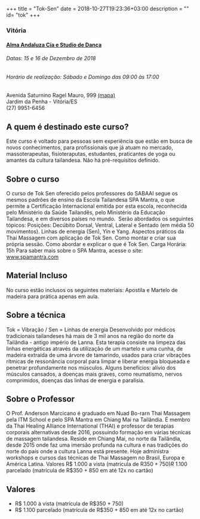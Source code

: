 +++
title = "Tok-Sen"
date = 2018-10-27T19:23:36+03:00
description = ""
id= "tok"
+++


### Vitória
#### [Alma Andaluza Cia e Studio de Dança](http://www.almaandaluza.com.br)
###### Datas: 15 e 16 de Dezembro de 2018  
###### Horário de realização: Sábado e Domingo das 09:00 às 17:00  
Avenida Saturnino Ragel Mauro, 999  [(mapa)](https://goo.gl/maps/V5w2kocXmZ62)  
Jardim da Penha - Vitória/ES  
(27) 9951-6456  



## A quem é destinado este curso?
Este curso é voltado para pessoas sem experiência que estão em busca de novos conhecimentos, para profissionais que já atuam no mercado, massoterapeutas, fisioteraputas, estudantes, praticantes de yoga ou amantes da cultura tailandesa. Não há pré-requisitos definido.
## Sobre o curso
O curso de Tok Sen oferecido pelos professores do SABAAI segue os mesmos padrões de ensino da Escola Tailandesa SPA Mantra, o que permite a Certificação Internacional emitida por esta escola, reconhecida pelo Ministério da Saúde Tailandês, pelo Ministério da Educação Tailandesa, e em diversos países no mundo. ​ Serão abordados os seguintes tópicos: ​ Posições: Decúbito Dorsal, Ventral, Lateral e Sentado (em média 50 movimentos). Linhas de energia (Sen), Yin e Yang. Aspectos práticos da Thai Massagem com aplicação de Tok Sen. Como montar e criar sua própria sessão. Como abordar e explicar o que é Tok Sen.
​Carga Horária: 15h
Para saber mais sobre o SPA Mantra, acesse o site: www.spamantra.com
​
## Material Incluso
No curso estão inclusos os seguintes materiais: Apostila e Martelo de madeira para prática apenas em aula.

## Sobre a técnica
Tok = Vibração / Sen = Linhas de energia
Desenvolvido por médicos tradicionais tailandeses há mais de 3 mil anos na região do norte da Tailândia - antigo império de Lanna. Esta terapia consiste na limpeza das linhas energéticas através da utilização de um martelo e uma cunha, de madeira extraída de uma árvore de tamarindo, usados para criar vibrações rítmicas de ressonância corporal para limpar e liberar energia bloqueada e penetrar profundamente nos músculos. Alguns benefícios: alívio dos músculos cansados, a doenças mais graves, como reumatismo, nervos comprimidos, doenças das linhas de energia e paralisia.
​
## Sobre o Professor
O Prof. Anderson Marcicano é graduado em Nuad Bo-rarn Thai Massagem pela ITM School e pelo SPA Mantra em Chiang Mai na Tailândia. É membro da Thai Healing Alliance International (THAI) e professor de terapias corporais alternativas desde 2016, possuindo formação em várias técnicas de massagem tailandesa. Reside em Chiang Mai, no norte da Tailândia, desde 2015 onde faz uma imersão profunda na cultura e nas tradições do norte do país onde a cultura Lanna está presente. Hoje administra workshops e cursos das técnicas de Thai Massagem no Brasil, Europa e América Latina.
Valores R$ 1.000 a vista (matrícula de R$350 + 750) R$ 1.100 parcelado (matrícula de R$350 + 850 em até 12x no cartão)

## Valores
- R$ 1.000 à vista (matrícula de R$350 + 750)
- R$ 1.100 parcelado (matrícula de R$350 + 850 em até 12x no cartão)